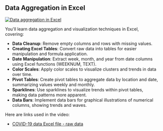 ## Data Aggregation in Excel

[![Data aggregation in Excel](https://i.ytimg.com/vi_webp/NkpT0dDU8Y4/sddefault.webp)](https://youtu.be/NkpT0dDU8Y4)

You'll learn data aggregation and visualization techniques in Excel, covering:

- **Data Cleanup**: Remove empty columns and rows with missing values.
- **Creating Excel Tables**: Convert raw data into tables for easier manipulation and formula application.
- **Date Manipulation**: Extract week, month, and year from date columns using Excel functions (WEEKNUM, TEXT).
- **Color Scales**: Apply color scales to visualize clusters and trends in data over time.
- **Pivot Tables**: Create pivot tables to aggregate data by location and date, summarizing values weekly and monthly.
- **Sparklines**: Use sparklines to visualize trends within pivot tables, making data patterns more apparent.
- **Data Bars**: Implement data bars for graphical illustrations of numerical columns, showing trends and waves.

Here are links used in the video:

- [COVID-19 data Excel file - raw data](https://docs.google.com/spreadsheets/d/14HLgSmME95q--6lcBv9pUstqHL183wTd/view)
